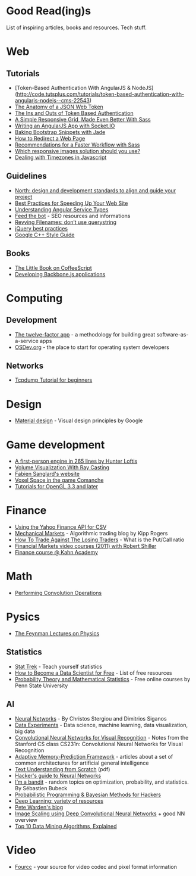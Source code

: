 Good Read(ing)s
===============

List of inspiring articles, books and resources. Tech stuff. 

# Web

## Tutorials

* [Token-Based Authentication With AngularJS & NodeJS] (http://code.tutsplus.com/tutorials/token-based-authentication-with-angularjs-nodejs--cms-22543)
* [The Anatomy of a JSON Web Token](https://scotch.io/tutorials/the-anatomy-of-a-json-web-token)
* [The Ins and Outs of Token Based Authentication](https://scotch.io/tutorials/the-ins-and-outs-of-token-based-authentication)
* [A Simple Responsive Grid, Made Even Better With Sass](http://webdesign.tutsplus.com/tutorials/a-simple-responsive-grid-made-even-better-with-sass--cms-21540)
* [Writing an AngularJS App with Socket.IO](http://www.html5rocks.com/en/tutorials/frameworks/angular-websockets/)
* [Baking Bootstrap Snippets with Jade](http://webdesign.tutsplus.com/tutorials/baking-bootstrap-snippets-with-jade--cms-22798)
* [How to Redirect a Web Page](http://css-tricks.com/redirect-web-page/)
* [Recommendations for a Faster Workflow with Sass](http://webdesign.tutsplus.com/articles/recommendations-for-a-faster-workflow-with-sass--cms-21616)
* [Which responsive images solution should you use?](http://css-tricks.com/which-responsive-images-solution-should-you-use/)
* [Dealing with Timezones in Javascript](https://nulogy.com/articles/dealing-with-timezones-in-javascript)

## Guidelines

* [North: design and development standards to align and guide your project](https://github.com/north/north#dark-patterns)
* [Best Practices for Speeding Up Your Web Site](https://developer.yahoo.com/performance/rules.html)
* [Understanding Angular Service Types](http://angular-tips.com/blog/2013/08/understanding-service-types/)
* [Feed the bot](http://www.feedthebot.com/) - SEO resources and informations
* [Revving Filenames: don’t use querystring](http://www.stevesouders.com/blog/2008/08/23/revving-filenames-dont-use-querystring/)
* [jQuery best practices](http://gregfranko.com/blog/jquery-best-practices/)
* [Google C++ Style Guide](http://google-styleguide.googlecode.com/svn/trunk/cppguide.html)

## Books

* [The Little Book on CoffeeScript](http://arcturo.github.io/library/coffeescript/)
* [Developing Backbone.js applications](http://addyosmani.github.io/backbone-fundamentals/)

# Computing

## Development

* [The twelve-factor app](http://12factor.net/) - a methodology for building great software-as-a-service apps
* [OSDev.org](http://forum.osdev.org/) - the place to start for operating system developers

## Networks

* [Tcpdump Tutorial for beginners](http://dillonhale.com/blog/linux-tutorials/tcpdump-primer/)

# Design

* [Material design](http://www.google.com/design/spec/material-design/introduction.html) - Visual design principles by Google

# Game development

* [A first-person engine in 265 lines
by Hunter Loftis](http://www.playfuljs.com/a-first-person-engine-in-265-lines/)
* [Volume Visualization With Ray Casting](http://web.cs.wpi.edu/~matt/courses/cs563/talks/powwie/p1/ray-cast.htm)
* [Fabien Sanglard's website](http://fabiensanglard.net/)
* [Voxel Space in the game Comanche](http://simulationcorner.net/index.php?page=comanche)
* [Tutorials for OpenGL 3.3 and later](http://www.opengl-tutorial.org/)

# Finance

* [Using the Yahoo Finance API for CSV](http://www.jarloo.com/yahoo_finance/)
* [Mechanical Markets](https://mechanicalmarkets.wordpress.com) - Algorithmic trading blog by Kipp Rogers
* [How To Trade Against The Losing Traders](http://www.tradeciety.com/trade-against-losing-traders/) - What is the Put/Call ratio
* [Financial Markets video courses (2011) with Robert Shiller](https://www.youtube.com/playlist?list=PL8FB14A2200B87185&feature=plcp)
* [Finance course @ Kahn Academy](https://www.youtube.com/playlist?list=PL9ECA8AEB409B3E4F)

# Math

* [Performing Convolution Operations](https://developer.apple.com/library/ios/documentation/Performance/Conceptual/vImage/ConvolutionOperations/ConvolutionOperations.html)

# Pysics 

* [The Feynman Lectures on Physics](http://www.feynmanlectures.caltech.edu/)

## Statistics

* [Stat Trek](http://stattrek.com/) - Teach yourself statistics
* [How to Become a Data Scientist for Free](http://www.datasciencecentral.com/profiles/blogs/how-to-become-a-data-scientist-for-free?overrideMobileRedirect=1) - List of free resources
* [Probability Theory and Mathematical Statistics](https://onlinecourses.science.psu.edu/stat414/node/3) - Free online courses by Penn State University

## AI

* [Neural Networks](http://www.doc.ic.ac.uk/~nd/surprise_96/journal/vol4/cs11/report.html) - By Christos Stergiou and Dimitrios Siganos
* [Data Experiments](http://dataexperiments.net/) - Data science, machine learning, data visualization, big data
* [Convolutional Neural Networks for Visual Recognition](http://cs231n.github.io/) - Notes from the Stanford CS class CS231n: Convolutional Neural Networks for Visual Recognition
* [Adaptive Memory-Prediction Framework](http://a-mpf.blogspot.it/) - articles about a set of common architectures for artificial general intelligence
* [Text Understanding from Scratch](http://arxiv.org/pdf/1502.01710v1.pdf) (pdf)
* [Hacker's guide to Neural Networks](http://karpathy.github.io/neuralnets/)
* [I’m a bandit](https://blogs.princeton.edu/imabandit/) - random topics on optimization, probability, and statistics. By Sébastien Bubeck
* [Probabilistic Programming & Bayesian Methods for Hackers](http://camdavidsonpilon.github.io/Probabilistic-Programming-and-Bayesian-Methods-for-Hackers/)
* [Deep Learning: variety of resources](http://deeplearning.net/)
* [Pete Warden's blog](http://petewarden.com/)
* [Image Scaling using Deep Convolutional Neural Networks](http://engineering.flipboard.com/2015/05/scaling-convnets/) + good NN overview
* [Top 10 Data Mining Algorithms, Explained](http://www.kdnuggets.com/2015/05/top-10-data-mining-algorithms-explained.html)

# Video

* [Fourcc](http://www.fourcc.org/) - your source for video codec and pixel format information

